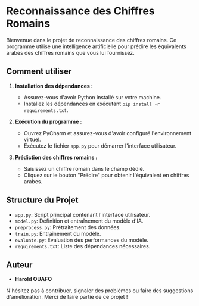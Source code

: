 # Reconnaissance des Chiffres Romains

Bienvenue dans le projet de reconnaissance des chiffres romains. Ce programme utilise une intelligence artificielle pour prédire les équivalents arabes des chiffres romains que vous lui fournissez.

## Comment utiliser

1. **Installation des dépendances :**
   - Assurez-vous d'avoir Python installé sur votre machine.
   - Installez les dépendances en exécutant `pip install -r requirements.txt`.

2. **Exécution du programme :**
   - Ouvrez PyCharm et assurez-vous d'avoir configuré l'environnement virtuel.
   - Exécutez le fichier `app.py` pour démarrer l'interface utilisateur.

3. **Prédiction des chiffres romains :**
   - Saisissez un chiffre romain dans le champ dédié.
   - Cliquez sur le bouton "Prédire" pour obtenir l'équivalent en chiffres arabes.

## Structure du Projet

- `app.py`: Script principal contenant l'interface utilisateur.
- `model.py`: Définition et entraînement du modèle d'IA.
- `preprocess.py`: Prétraitement des données.
- `train.py`: Entraînement du modèle.
- `evaluate.py`: Évaluation des performances du modèle.
- `requirements.txt`: Liste des dépendances nécessaires.

## Auteur

- **Harold OUAFO**

N'hésitez pas à contribuer, signaler des problèmes ou faire des suggestions d'amélioration. Merci de faire partie de ce projet !
